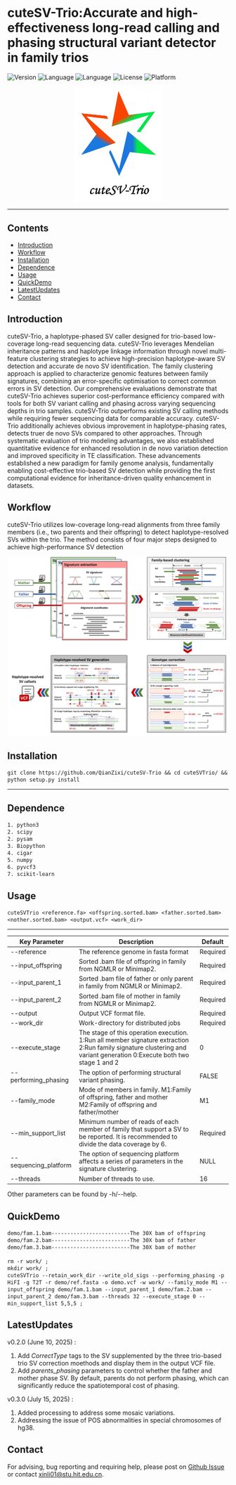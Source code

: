 # cuteSV-Trio:Accurate and high-effectiveness long-read calling and phasing structural variant detector in family trios

![Version](https://img.shields.io/badge/version-0.3.0-blue)
![Language](https://img.shields.io/badge/language-shell-4EAA25)
![Language](https://img.shields.io/badge/language-python-blue)
![License](https://img.shields.io/badge/license-MIT-green)
![Platform](https://img.shields.io/badge/platform-linux%20|%20macOS-brightgreen)


<div style="text-align: center;">
    <img src="images/logo.jpg" alt="cuteSV-Trio" width="200"/>
</div>

------



## Contents

- [Introduction](#Introduction)
- [Workflow](#Workflow)
- [Installation](#Installation)
- [Dependence](#Dependence)
- [Usage](#Usage)
- [QuickDemo](#QuickDemo)
- [LatestUpdates](#LatestUpdates)
- [Contact](#Contact)



## Introduction

cuteSV-Trio, a haplotype-phased SV caller designed for trio-based low-coverage long-read sequencing data. cuteSV-Trio leverages Mendelian inheritance patterns and haplotype linkage information through novel multi-feature clustering strategies to achieve high-precision haplotype-aware SV detection and accurate de novo SV identification. The family clustering approach is applied to characterize genomic features between family signatures, combining an error-specific optimisation to correct common errors in SV detection. Our comprehensive evaluations demonstrate that cuteSV-Trio achieves superior cost-performance efficiency compared with tools for both SV variant calling and phasing across varying sequencing depths in trio samples. cuteSV-Trio outperforms existing SV calling methods while requiring fewer sequencing data for comparable accuracy. cuteSV-Trio additionally achieves obvious improvement in haplotype-phasing rates, detects truer de novo SVs compared to other approaches. Through systematic evaluation of trio modeling advantages, we also established quantitative evidence for enhanced resolution in de novo variation detection and improved specificity in TE classification. These advancements established a new paradigm for family genome analysis, fundamentally enabling cost-effective trio-based SV detection while providing the first computational evidence for inheritance-driven quality enhancement in datasets.



## Workflow
cuteSV-Trio utilizes low-coverage long-read alignments from three family members (i.e., two parents and their offspring) to detect haplotype-resolved SVs within the trio. The method consists of four major steps designed to achieve high-performance SV detection

<div style="text-align: center;">
    <img src="images/overflow.png" alt="Overflow" width="600"/>
</div>



## Installation

```
git clone https://github.com/QianZixi/cuteSV-Trio && cd cuteSVTrio/ && python setup.py install 
```

------



## Dependence

```
1. python3
2. scipy
2. pysam
3. Biopython
4. cigar
5. numpy
6. pyvcf3
7. scikit-learn
```



## Usage

```
cuteSVTrio <reference.fa> <offspring.sorted.bam> <father.sorted.bam> <nother.sorted.bam> <output.vcf> <work_dir>
```

------



| Key  Parameter          | Description                                                  | Default  |
| ----------------------- | ------------------------------------------------------------ | -------- |
| --reference             | The  reference genome in fasta format                        | Required |
| --input_offspring       | Sorted  .bam file of offspring in family from NGMLR or Minimap2. | Required |
| --input_parent_1        | Sorted  .bam file of father or only parent in family from NGMLR or Minimap2. | Required |
| --input_parent_2        | Sorted  .bam file of mother in family from NGMLR or Minimap2. | Required |
| --output                | Output  VCF format file.                                     | Required |
| --work_dir              | Work-directory  for distributed jobs                         | Required |
| --execute_stage         | The  stage of this operation execution.                                                                                                                       1:Run all member signature extraction                                                                                                                         2:Run family signature clustering and variant generation                                                                                     0:Execute both two stage 1 and 2 | 0        |
| --performing_phasing    | The  option of performing structural variant phasing.        | FALSE    |
| --family_mode           | Mode  of members in family.                                                                                                                                M1:Family of offspring, father and mother                                                                                                                 M2:Family of offspring and father/mother | M1       |
| --min_support_list      | Minimum  number of reads of each member of family that support a SV to be reported. It is recommended to divide the data coverage by 6. | Required |
| --sequencing_platform   | The  option of sequencing platform affects a series of parameters in the signature  clustering. | NULL     |
| --threads               | Number of threads to use.                                    | 16       |

Other parameters can be found by -h/--help.



## QuickDemo

```
demo/fam.1.bam-------------------------The 30X bam of offspring
demo/fam.2.bam-------------------------The 30X bam of father
demo/fam.3.bam-------------------------The 30X bam of mother

rm -r work/ ; 
mkdir work/ ; 
cuteSVTrio --retain_work_dir --write_old_sigs --performing_phasing -p HiFI -g T2T -r demo/ref.fasta -o demo.vcf -w work/ --family_mode M1 --input_offspring demo/fam.1.bam --input_parent_1 demo/fam.2.bam --input_parent_2 demo/fam.3.bam --threads 32 --execute_stage 0 --min_support_list 5,5,5 ; 
```

## LatestUpdates

v0.2.0 (June 10, 2025) : 

1. Add *CorrectType* tags to the SV supplemented by the three trio-based trio SV correction moethods and display them in the output VCF file. 
2. Add *parents_phasing* parameters to control whether the father and mother phase SV. By default, parents do not perform phasing, which can significantly reduce the spatiotemporal cost of phasing.

v0.3.0 (July 15, 2025) : 

1. Added processing to address some mosaic variations.
2. Addressing the issue of POS abnormalities in special chromosomes of hg38.

## Contact

For advising, bug reporting and requiring help, please post on [Github Issue](https://github.com/QianZixi/cuteSV-Trio) or contact xinli01@stu.hit.edu.cn.